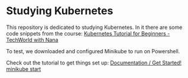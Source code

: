 # Studying Kubernetes

This repository is dedicated to studying Kubernetes. In it there are some code snippets from the course: 
[Kubernetes Tutorial for Beginners - TechWorld with Nana](https://www.youtube.com/watch?v=X48VuDVv0do)

To test, we downloaded and configured Minikube to run on Powershell.

Check out the tutorial to get things set up:
[Documentation / Get Started! minikube start](https://minikube.sigs.k8s.io/docs/start/)